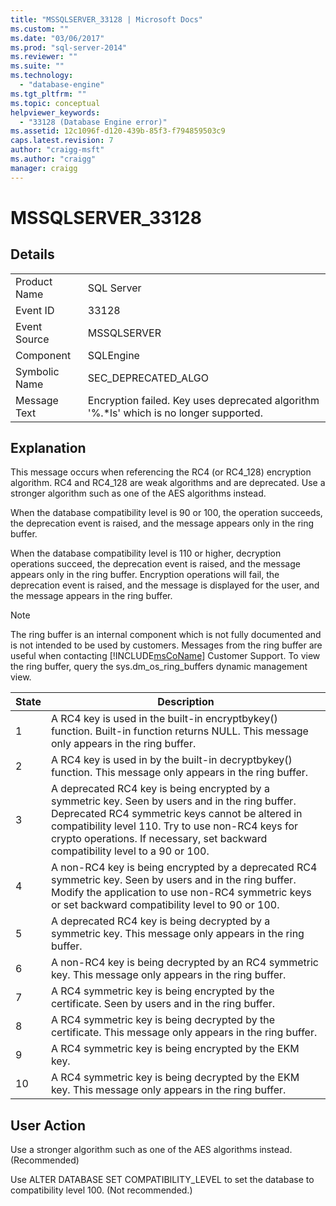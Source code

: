 ```yaml
---
title: "MSSQLSERVER_33128 | Microsoft Docs"
ms.custom: ""
ms.date: "03/06/2017"
ms.prod: "sql-server-2014"
ms.reviewer: ""
ms.suite: ""
ms.technology: 
  - "database-engine"
ms.tgt_pltfrm: ""
ms.topic: conceptual
helpviewer_keywords: 
  - "33128 (Database Engine error)"
ms.assetid: 12c1096f-d120-439b-85f3-f794859503c9
caps.latest.revision: 7
author: "craigg-msft"
ms.author: "craigg"
manager: craigg
---
```

# MSSQLSERVER_33128
    
## Details  
  
|||  
|-|-|  
|Product Name|SQL Server|  
|Event ID|33128|  
|Event Source|MSSQLSERVER|  
|Component|SQLEngine|  
|Symbolic Name|SEC_DEPRECATED_ALGO|  
|Message Text|Encryption failed. Key uses deprecated algorithm '%.*ls' which is no longer supported.|  
  
## Explanation  
 This message occurs when referencing the RC4 (or RC4_128) encryption algorithm. RC4 and RC4_128 are weak algorithms and are deprecated. Use a stronger algorithm such as one of the AES algorithms instead.  
  
 When the database compatibility level is 90 or 100, the operation succeeds, the deprecation event is raised, and the message appears only in the ring buffer.  
  
 When the database compatibility level is 110 or higher, decryption operations succeed, the deprecation event is raised, and the message appears only in the ring buffer. Encryption operations will fail, the deprecation event is raised, and the message is displayed for the user, and the message appears in the ring buffer.  
  
> [!NOTE]  
>  The ring buffer is an internal component which is not fully documented and is not intended to be used by customers. Messages from the ring buffer are useful when contacting [!INCLUDE[msCoName](../../includes/msconame-md.md)] Customer Support. To view the ring buffer, query the sys.dm_os_ring_buffers dynamic management view.  
  
|State|Description|  
|-----------|-----------------|  
|1|A RC4 key is used in the built-in encryptbykey() function. Built-in function returns NULL. This message only appears in the ring buffer.|  
|2|A RC4 key is used in by the built-in decryptbykey() function. This message only appears in the ring buffer.|  
|3|A deprecated RC4 key is being encrypted by a symmetric key. Seen by users and in the ring buffer. Deprecated RC4 symmetric keys cannot be altered in compatibility level 110. Try to use non-RC4 keys for crypto operations. If necessary, set backward compatibility level to a 90 or 100.|  
|4|A non-RC4 key is being encrypted by a deprecated RC4 symmetric key. Seen by users and in the ring buffer. Modify the application to use non-RC4 symmetric keys or set backward compatibility level to 90 or 100.|  
|5|A deprecated RC4 key is being decrypted by a symmetric key. This message only appears in the ring buffer.|  
|6|A non-RC4 key is being decrypted by an RC4 symmetric key. This message only appears in the ring buffer.|  
|7|A RC4 symmetric key is being encrypted by the certificate. Seen by users and in the ring buffer.|  
|8|A RC4 symmetric key is being decrypted by the certificate. This message only appears in the ring buffer.|  
|9|A RC4 symmetric key is being encrypted by the EKM key.|  
|10|A RC4 symmetric key is being decrypted by the EKM key. This message only appears in the ring buffer.|  
  
## User Action  
 Use a stronger algorithm such as one of the AES algorithms instead. (Recommended)  
  
 Use ALTER DATABASE SET COMPATIBILITY_LEVEL to set the database to compatibility level 100. (Not recommended.)  
  
  